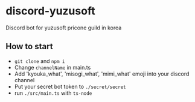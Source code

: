 # discord-yuzusoft
Discord bot for yuzusoft pricone guild in korea
## How to start
- `git clone` and `npm i`
- Change `channelName` in main.ts
- Add 'kyouka_what', 'misogi_what', 'mimi_what' emoji into your discord channel
- Put your secret bot token to `./secret/secret`
- run `./src/main.ts` with `ts-node`
